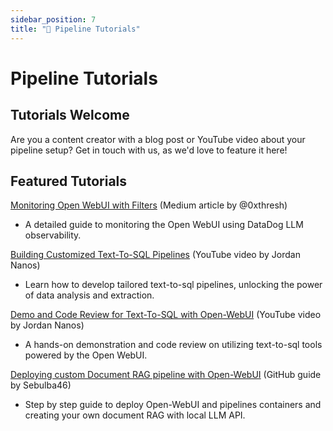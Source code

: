 ```yaml
---
sidebar_position: 7
title: "📖 Pipeline Tutorials"
---
```


# Pipeline Tutorials

## Tutorials Welcome

Are you a content creator with a blog post or YouTube video about your pipeline setup? Get in touch
with us, as we'd love to feature it here!

## Featured Tutorials

[Monitoring Open WebUI with Filters](https://medium.com/@0xthresh/monitor-open-webui-with-datadog-llm-observability-620ef3a598c6) (Medium article by @0xthresh)

- A detailed guide to monitoring the Open WebUI using DataDog LLM observability.
  
[Building Customized Text-To-SQL Pipelines](https://www.youtube.com/watch?v=y7frgUWrcT4) (YouTube video by Jordan Nanos)

- Learn how to develop tailored text-to-sql pipelines, unlocking the power of data analysis and extraction.

[Demo and Code Review for Text-To-SQL with Open-WebUI](https://www.youtube.com/watch?v=iLVyEgxGbg4) (YouTube video by Jordan Nanos)

- A hands-on demonstration and code review on utilizing text-to-sql tools powered by the Open WebUI.

[Deploying custom Document RAG pipeline with Open-WebUI](https://github.com/Sebulba46/document-RAG-pipeline) (GitHub guide by Sebulba46)

- Step by step guide to deploy Open-WebUI and pipelines containers and creating your own document RAG with local LLM API.
